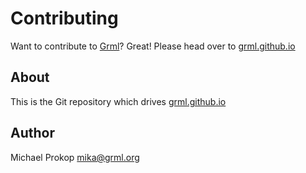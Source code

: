 Contributing
============

Want to contribute to [Grml](https://grml.org/)? Great! Please head over to [grml.github.io](https://grml.github.io/)

About
-----

This is the Git repository which drives [grml.github.io](https://grml.github.io/)

Author
------

Michael Prokop <mika@grml.org>
